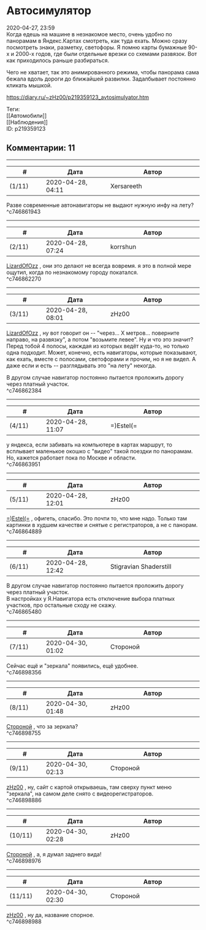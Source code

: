 Автосимулятор
=============

  
2020-04-27, 23:59  
 Когда едешь на машине в незнакомое место, очень удобно по панорамам в Яндекс.Картах смотреть, как туда ехать. Можно сразу посмотреть знаки, разметку, светофоры. Я помню карты бумажные 90-х и 2000-х годов, где были отдельные врезки со схемами развязок. Вот как приходилось раньше разбираться.   
   
 Чего не хватает, так это анимированного режима, чтобы панорама сама бежала вдоль дороги до ближайшей развилки. Задалбывает постоянно кликать мышкой.   
  
<https://diary.ru/~zHz00/p219359123_avtosimulyator.htm>  
  
Теги:  
[[Автомобили]]  
[[Наблюдения]]  
ID: p219359123  


Комментарии: 11
---------------

  


---



|         #         |              Дата              |                     Автор                     |           ID           |
| --- | --- | --- | --- |
| (1/11) | 2020-04-28, 04:11 | Xersareeth | c746861943 |

  
 Разве современные автонавигаторы не выдают нужную инфу на лету?   
 ^c746861943

---



|         #         |              Дата              |                     Автор                     |           ID           |
| --- | --- | --- | --- |
| (2/11) | 2020-04-28, 07:24 | korrshun | c746862270 |

  
  [LizardOfOzz](http://LizardsBurrow.diary.ru "One more night")  , они это делают не всегда вовремя. я это в полной мере ощутил, когда по незнакомому городу покатался.   
 ^c746862270

---



|         #         |              Дата              |                     Автор                     |           ID           |
| --- | --- | --- | --- |
| (3/11) | 2020-04-28, 08:01 | zHz00 | c746862384 |

  
  [LizardOfOzz](http://LizardsBurrow.diary.ru "One more night")  , ну вот говорит он -- "через... Х метров... поверните направо, на развязку", а потом "возьмите левее". Ну и что это значит? Перед тобой 4 полосы, какждая из которых ведёт куда-то, но только одна подходит. Может, конечно, есть навигаторы, которые показывают, как ехать, вместе с полосами, светофорами и прочим, но я не видел. А даже если и есть -- разглядывать это "на лету" некогда.   
   
 В другом случае навигатор постоянно пытается проложить дорогу через платный участок.   
 ^c746862384

---



|         #         |              Дата              |                     Автор                     |           ID           |
| --- | --- | --- | --- |
| (4/11) | 2020-04-28, 11:07 | =)Estel(= | c746863951 |

  
 у яндекса, если забивать на компьютере в картах маршрут, то всплывает маленькое окошко с "видео" такой поездки по панорамам. Но, кажется работает пока по Москве и области.   
 ^c746863951

---



|         #         |              Дата              |                     Автор                     |           ID           |
| --- | --- | --- | --- |
| (5/11) | 2020-04-28, 12:01 | zHz00 | c746864889 |

  
  [=)Estel(=](http://estel-the-sunny.diary.ru "Солнечный обормот!")  , офигеть, спасибо. Это почти то, что мне надо. Только там картинки в худшем качестве и снятые с регистраторов, а не с панорам.   
 ^c746864889

---



|         #         |              Дата              |                     Автор                     |           ID           |
| --- | --- | --- | --- |
| (6/11) | 2020-04-28, 12:42 | Stigravian Shaderstill | c746865480 |

  
  В другом случае навигатор постоянно пытается проложить дорогу через платный участок.    
 В настройках у Я.Навигатора есть отключение выбора платных участков, про остальные сходу не скажу.   
 ^c746865480

---



|         #         |              Дата              |                     Автор                     |           ID           |
| --- | --- | --- | --- |
| (7/11) | 2020-04-30, 01:02 | Стороной | c746898356 |

  
 Сейчас ещё и "зеркала" появились, ещё удобнее.   
 ^c746898356

---



|         #         |              Дата              |                     Автор                     |           ID           |
| --- | --- | --- | --- |
| (8/11) | 2020-04-30, 01:48 | zHz00 | c746898755 |

  
  [Стороной](http://1047.diary.ru "Сторона 1")  , что за зеркала?   
 ^c746898755

---



|         #         |              Дата              |                     Автор                     |           ID           |
| --- | --- | --- | --- |
| (9/11) | 2020-04-30, 02:13 | Стороной | c746898886 |

  
  [zHz00](https://zHz00.diary.ru "Untitled")  , ну, сайт с картой открываешь, там сверху пункт меню "зеркала", на самом деле снято с видеорегистраторов.   
 ^c746898886

---



|         #         |              Дата              |                     Автор                     |           ID           |
| --- | --- | --- | --- |
| (10/11) | 2020-04-30, 02:28 | zHz00 | c746898976 |

  
  [Стороной](http://1047.diary.ru "Сторона 1")  , а, я думал заднего вида!   
 ^c746898976

---



|         #         |              Дата              |                     Автор                     |           ID           |
| --- | --- | --- | --- |
| (11/11) | 2020-04-30, 02:30 | Стороной | c746898988 |

  
  [zHz00](https://zHz00.diary.ru "Untitled")  , ну да, название спорное.   
 ^c746898988